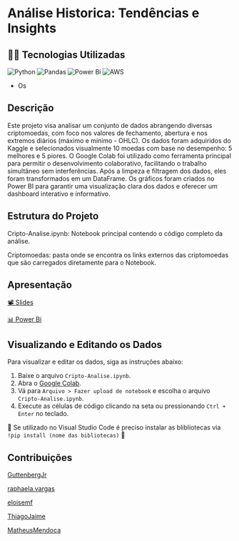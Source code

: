 # Análise Historica: Tendências e Insights   

## 👨‍💻 Tecnologias Utilizadas
![Python](https://img.shields.io/badge/python-3670A0?style=for-the-badge&logo=python&logoColor=ffdd54) ![Pandas](https://img.shields.io/badge/pandas-%23150458.svg?style=for-the-badge&logo=pandas&logoColor=white) ![Power Bi](https://img.shields.io/badge/power_bi-F2C811?style=for-the-badge&logo=powerbi&logoColor=black) ![AWS](https://img.shields.io/badge/AWS-%23FF9900.svg?style=for-the-badge&logo=amazon-aws&logoColor=white) 

* Os 

## Descrição

Este projeto visa analisar um conjunto de dados abrangendo diversas criptomoedas, com foco nos valores de fechamento, abertura e nos extremos diários (máximo e mínimo - OHLC). Os dados foram adquiridos do Kaggle e selecionados visualmente 10 moedas com base no desempenho: 5 melhores e 5 piores. O Google Colab foi utilizado como ferramenta principal para permitir o desenvolvimento colaborativo, facilitando o trabalho simultâneo sem interferências. Após a limpeza e filtragem dos dados, eles foram transformados em um DataFrame. Os gráficos foram criados no Power BI para garantir uma visualização clara dos dados e oferecer um dashboard interativo e informativo.

## Estrutura do Projeto
Cripto-Analise.ipynb: Notebook principal contendo o código completo da análise.

Criptomoedas: pasta onde se encontra os links externos das criptomoedas que são carregados diretamente para o Notebook.

## Apresentação
[📽 Slides](https://www.canva.com/design/DAGJvOIl2Xc/fguuWTQkdpPG_kxpMAlyJg/edit?utm_content=DAGJvOIl2Xc&utm_campaign=designshare&utm_medium=link2&utm_source=sharebutton)

[📊 Power Bi](https://app.powerbi.com/view?r=eyJrIjoiZTE0Mjk4NzUtZmRlMC00MmNiLWFjYjEtMWZmNmZjMzU0OWRhIiwidCI6IjcxYmI3NGYwLTI3ZTMtNGZiNy1iZDQ1LThlODBiMmUxNzM3OSJ9)

## Visualizando e Editando os Dados
Para visualizar e editar os dados, siga as instruções abaixo:

1. Baixe o arquivo `Cripto-Analise.ipynb`.
2. Abra o [Google Colab](https://colab.research.google.com/).
3. Vá para `Arquivo > Fazer upload de notebook` e escolha o arquivo `Cripto-Analise.ipynb`.
4. Execute as células de código clicando na seta ou pressionando `Ctrl + Enter` no teclado.

🚨 Se utilizado no Visual Studio Code é preciso instalar as blibliotecas via `!pip install (nome das bibliotecas)` 🚨


## Contribuições

[GuttenbergJr](https://github.com/GuttenbergJr)

[raphaela.vargas](https://github.com/RaphaelaVargas)

[eloisemf](https://github.com/eloisemf)

[ThiagoJaime](https://github.com/ThiagoJaime)

[MatheusMendoca](https://github.com/MatheusMendoca)
